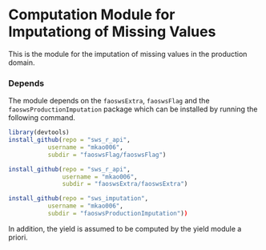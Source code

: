 # Computation Module for Imputationg of Missing Values

This is the module for the imputation of missing values in the
production domain.

### Depends

The module depends on the `faoswsExtra`, `faoswsFlag` and the
`faoswsProductionImputation` package which can be installed by running
the following command.

```r
library(devtools)
install_github(repo = "sws_r_api", 
	       username = "mkao006", 
	       subdir = "faoswsFlag/faoswsFlag")

install_github(repo = "sws_r_api",
               username = "mkao006",
               subdir = "faoswsExtra/faoswsExtra")

install_github(repo = "sws_imputation", 
           username = "mkao006", 
           subdir = "faoswsProductionImputation"))

```

In addition, the yield is assumed to be computed by the yield module a
priori.

